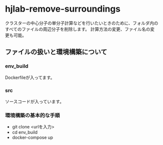# hjlab-remove-surroundings
クラスターの中心分子の単分子計算などを行いたいときのために、フォルダ内のすべてのファイルの周辺分子を削除します。
計算方法の変更、ファイル名の変更も可能。

## ファイルの扱いと環境構築について

### env_build
Dockerfileが入ってます。

### src
ソースコードが入っています。


### 環境構築の基本的な手順
- git clone <urlを入力>
- cd env_build
- docker-compose up